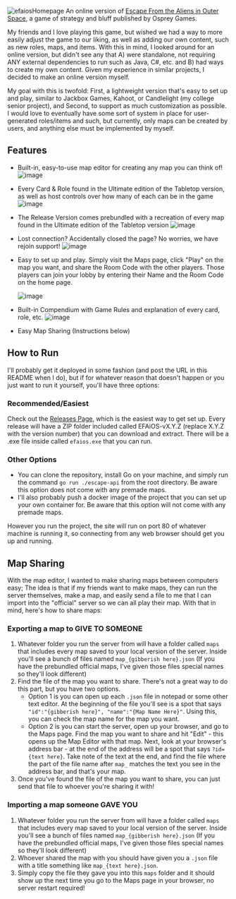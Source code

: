 ![efaiosHomepage](https://github.com/user-attachments/assets/05326570-d2e1-464b-8da7-ed50fa05bbfe)
An online version of [Escape From the Aliens in Outer Space](https://www.eftaios.com/), a game of strategy and bluff published by Osprey Games. 

My friends and I love playing this game, but wished we had a way to more easily adjust the game to our liking, as well as adding our own content, such as new roles, maps, and items. With this in mind, I looked around for an online version, but didn't see any that A) were standalone, not requiring ANY external dependencies to run such as Java, C#, etc. and B) had ways to create my own content. Given my experience in similar projects, I decided to make an online version myself.

My goal with this is twofold: First, a lightweight version that's easy to set up and play, similar to Jackbox Games, Kahoot, or Candlelight (my college senior project), and Second, to support as much customization as possible. I would love to eventually have some sort of system in place for user-generated roles/items and such, but currently, only maps can be created by users, and anything else must be implemented by myself.

## Features
- Built-in, easy-to-use map editor for creating any map you can think of!
  ![image](https://github.com/user-attachments/assets/1b56d025-6eaa-4fd8-9f37-4bc932454943)

- Every Card & Role found in the Ultimate edition of the Tabletop version, as well as host controls over how many of each can be in the game
  ![image](https://github.com/user-attachments/assets/9f6f6916-0e20-4e57-abee-5eb96c9afd30)

- The Release Version comes prebundled with a recreation of every map found in the Ultimate edition of the Tabletop version
  ![image](https://github.com/user-attachments/assets/eb2e31d8-adba-47cc-a62d-972e28ce2d8d)

- Lost connection? Accidentally closed the page? No worries, we have rejoin support!
  ![image](https://github.com/user-attachments/assets/44e996fb-cc3a-40f8-8156-bd80421a1a8e)
  
- Easy to set up and play. Simply visit the Maps page, click "Play" on the map you want, and share the Room Code with the other players. Those players can join your lobby by entering their Name and the Room Code on the home page.
  
  ![image](https://github.com/user-attachments/assets/db17d4fc-966e-42a9-b8f9-7e2d01ca32f5)

- Built-in Compendium with Game Rules and explanation of every card, role, etc.
  ![image](https://github.com/user-attachments/assets/012a973d-d1b8-4d38-8717-4b984e9bef1a)

- Easy Map Sharing (Instructions below)


## How to Run
I'll probably get it deployed in some fashion (and post the URL in this README when I do), but if for whatever reason that doesn't happen or you just want to run it yourself, you'll have three options:
  ### Recommended/Easiest
  Check out the [Releases Page](https://github.com/raklan/EFAiOS/releases), which is the easiest way to get set up. Every release will have a ZIP folder included called EFAiOS-vX.Y.Z (replace X.Y.Z with the version number) that you can download and extract. There will be a .exe file inside called `efaios.exe` that you can run.
  ### Other Options
  - You can clone the repository, install Go on your machine, and simply run the command `go run ./escape-api` from the root directory. Be aware this option does not come with any premade maps.
  - I'll also probably push a docker image of the project that you can set up your own container for. Be aware that this option will not come with any premade maps.

However you run the project, the site will run on port 80 of whatever machine is running it, so connecting from any web browser should get you up and running.

## Map Sharing
With the map editor, I wanted to make sharing maps between computers easy; The idea is that if my friends want to make maps, they can run the server themselves, make a map, and easily send a file to me that I can import into the "official" server so we can all play their map. With that in mind, here's how to share maps:
### Exporting a map to GIVE TO SOMEONE
 1. Whatever folder you run the server from will have a folder called `maps` that includes every map saved to your local version of the server. Inside you'll see a bunch of files named `map_{gibberish here}.json` (If you have the prebundled official maps, I've given those files special names so they'll look different)
 2. Find the file of the map you want to share. There's not a great way to do this part, but you have two options.
    - Option 1 is you can open up each `.json` file in notepad or some other text editor. At the beginning of the file you'll see is a spot that says `"id":"{gibberish here}", "name":"{Map Name Here}"`. Using this, you can check the map name for the map you want.
    - Option 2 is you can start the server, open up your browser, and go to the Maps page. Find the map you want to share and hit "Edit" - this opens up the Map Editor with that map. Next, look at your browser's address bar - at the end of the address will be a spot that says `?id={text here}`. Take note of the text at the end, and find the file where the part of the file name after `map_` matches the text you see in the address bar, and that's your map.
 3. Once you've found the file of the map you want to share, you can just send that file to whoever you're sharing it with!
### Importing a map someone GAVE YOU
 1. Whatever folder you run the server from will have a folder called `maps` that includes every map saved to your local version of the server. Inside you'll see a bunch of files named `map_{gibberish here}.json` (If you have the prebundled official maps, I've given those files special names so they'll look different)
 2. Whoever shared the map with you should have given you a `.json` file with a title something like `map_{text here}.json`.
 3. Simply copy the file they gave you into this `maps` folder and it should show up the next time you go to the Maps page in your browser, no server restart required!
